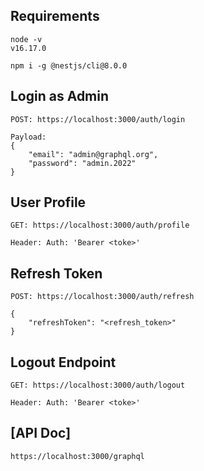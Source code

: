 ## Requirements

```
node -v
v16.17.0
```

```
npm i -g @nestjs/cli@8.0.0
```

## Login as Admin

```
POST: https://localhost:3000/auth/login

Payload:
{
    "email": "admin@graphql.org",
    "password": "admin.2022"
}
```

## User Profile

```
GET: https://localhost:3000/auth/profile

Header: Auth: 'Bearer <toke>'
```

## Refresh Token

```
POST: https://localhost:3000/auth/refresh

{
    "refreshToken": "<refresh_token>"
}
```

## Logout Endpoint

```
GET: https://localhost:3000/auth/logout

Header: Auth: 'Bearer <toke>'
```

## [API Doc]

```
https://localhost:3000/graphql
```
